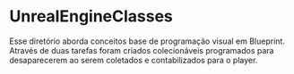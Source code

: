 # UnrealEngineClasses
Esse diretório aborda conceitos base de programação visual em Blueprint.
Através de duas tarefas foram criados colecionáveis programados para desaparecerem ao serem coletados e contabilizados para o player.
